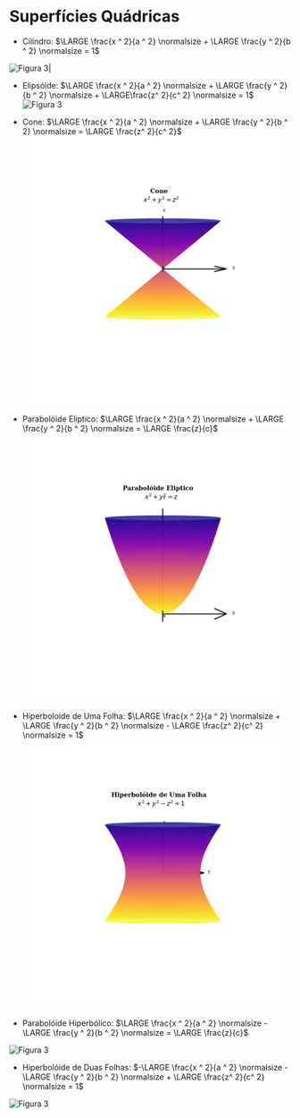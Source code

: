 # Superfícies Quádricas

- Cilíndro:
$\LARGE \frac{x ^ 2}{a ^ 2} \normalsize + \LARGE \frac{y ^ 2}{b ^ 2} \normalsize = 1$  

![Figura 3|](../images/quadricas_cilindro.gif)

- Elipsóide:
$\LARGE \frac{x ^ 2}{a ^ 2} \normalsize + \LARGE \frac{y ^ 2}{b ^ 2} \normalsize + \LARGE\frac{z^ 2}{c^ 2} \normalsize = 1$  
![Figura 3](../images/quadricas_elipsoide.gif)

- Cone:
$\LARGE \frac{x ^ 2}{a ^ 2} \normalsize + \LARGE \frac{y ^ 2}{b ^ 2} \normalsize = \LARGE \frac{z^ 2}{c^ 2}$  
![Figura 3](../images/quadricas_cone.gif)
  
- Parabolóide Eliptico:
$\LARGE \frac{x ^ 2}{a ^ 2} \normalsize + \LARGE \frac{y ^ 2}{b ^ 2} \normalsize = \LARGE \frac{z}{c}$  
![Figura 3](../images/quadricas_para_eli.gif)
  
- Hiperboloide de Uma Folha:
$\LARGE \frac{x ^ 2}{a ^ 2} \normalsize + \LARGE \frac{y ^ 2}{b ^ 2} \normalsize - \LARGE \frac{z^ 2}{c^ 2} \normalsize = 1$  
![Figura 3](../images/quadricas_hiper_1.gif)
  
- Parabolóide Hiperbólico:
$\LARGE \frac{x ^ 2}{a ^ 2} \normalsize - \LARGE \frac{y ^ 2}{b ^ 2} \normalsize = \LARGE \frac{z}{c}$  

![Figura 3](../images/quadricas_hiper_2.gif)
  
- Hiperbolóide de Duas Folhas:
$-\LARGE \frac{x ^ 2}{a ^ 2} \normalsize - \LARGE \frac{y ^ 2}{b ^ 2} \normalsize + \LARGE \frac{z^ 2}{c^ 2} \normalsize = 1$

![Figura 3](../images/quadricas_animacao_(1).gif)